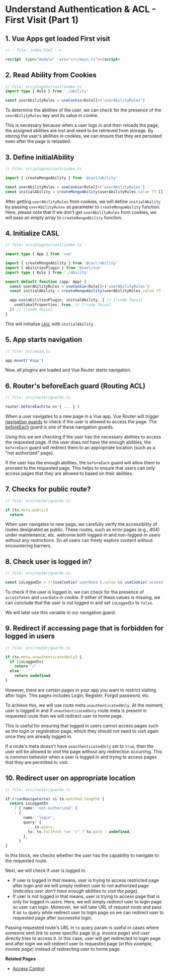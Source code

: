 # Understand Authentication & ACL - First Visit (Part 1)

## 1. Vue Apps get loaded First visit

```html
<!-- file: index.html -->

<script  type="module"  src="src/main.ts"></script>
```

## 2. Read Ability from Cookies

```ts
// file: src/plugins/casl/index.ts
import type { Rule } from './ability'

const userAbilityRules = useCookie<Rule[]>('userAbilityRules')

```

To determine the abilities of the user, we can check for the presence of the `userAbilityRules` key and its value in cookie.

This is necessary because when a user logs in and then reloads the page, the assigned abilities are lost and need to be retrieved from storage. By storing the user's abilities in cookies, we can ensure that they are persisted even after the page is reloaded.

## 3. Define initialAbility

```ts
// file: src/plugins/casl/index.ts

import { createMongoAbility } from '@casl/ability'

const userAbilityRules = useCookie<Rule[]>('userAbilityRules')
const initialAbility = createMongoAbility(userAbilityRules.value ?? [])

```

After getting `userAbilityRules` from cookies, we will define `initialAbility` by passing `userAbilityRules` as parameter to `createMongoAbility` function. Here, please note that if we don't get `userAbilityRules` from cookies, we will pass an empty array to `createMongoAbility` function.

## 4. Initialize CASL

```ts
// file: src/plugins/casl/index.ts

import type { App } from 'vue'

import { createMongoAbility } from '@casl/ability'
import { abilitiesPlugin } from '@casl/vue'
import type { Rule } from './ability'

export default function (app: App) {
  const userAbilityRules = useCookie<Rule[]>('userAbilityRules')
  const initialAbility = createMongoAbility(userAbilityRules.value ?? [])

  app.use(abilitiesPlugin, initialAbility, { // [!code focus]
    useGlobalProperties: true, // [!code focus]                
  }) // [!code focus]          
}

```

This will initialize [`CASL`](https://casl.js.org/v6/en/package/casl-vue) with `initialAbility`.

## 5. App starts navigation

```ts
// file: src/main.ts

app.mount('#app')
```

Now, all plugins are loaded and Vue Router starts navigation.

## 6. Router's beforeEach guard (Routing ACL)

```ts
// file: src/router/guards.ts

router.beforeEach(to => { ... } )
```

When a user navigates to a new page in a Vue app, Vue Router will trigger [navigation guards](https://router.vuejs.org/guide/advanced/navigation-guards.html) to check if the user is allowed to access the page. The [beforeEach](https://router.vuejs.org/guide/advanced/navigation-guards.html#global-before-guards) guard is one of these navigation guards.

Using this we are checking if the user has the necessary abilities to access the requested page. If the user does not have the enough abilities, the `beforeEach` guard will redirect them to an appropriate location (such as a "not authorized" page).

If the user has the enough abilities, the `beforeEach` guard will allow them to proceed to the requested page. This helps to ensure that users can only access pages that they are allowed to based on their abilities.

## 7. Checks for public route?

```ts
// file: src/router/guards.ts

if (to.meta.public)
  return
```

When user navigates to new page, we carefully verify the accessibility of routes designated as public. These routes, such as error pages (e.g., 404) under maintenance, etc. welcome both logged-in and non-logged-in users without any restrictions. So all users can freely explore content without encountering barriers.

## 8. Check user is logged in?

```ts
// file: src/router/guards.ts

const isLoggedIn = !!(useCookie('userData').value && useCookie('accessToken').value)
```

To check if the user is logged in, we can check for the presence of `accessToken` and `userData` in cookie. If either of these values is missing, we can conclude that the user is not logged in and set `isLoggedIn` to `false`.

We will later use this variable in our navigation guard.

## 9. Redirect if accessing page that is forbidden for logged in users

```ts
// file: src/router/guards.ts

if (to.meta.unauthenticatedOnly) {
  if (isLoggedIn)
    return '/'
  else
    return undefined
}
```

However, there are certain pages in your app you want to restrict visiting after login. This pages includes Login, Register, Forgot password, etc.

To achieve this, we will use route meta `unauthenticatedOnly`. At the moment, user is logged in and if `unauthenticatedOnly` route meta is present in requested route then we will redirect user to home page.

This is useful for ensuring that logged in users cannot access pages such as the login or registration page, which they should not need to visit again once they are already logged in.

If a route's meta doesn't have `unauthenticatedOnly` set to `true`, then the user will be allowed to visit the page without any redirection occurring. This is common behavior when a user is logged in and trying to access pages that they are permitted to visit.

## 10. Redirect user on appropriate location

```ts
// file: src/router/guards.ts

if (!canNavigate(to) && to.matched.length) {
  return isLoggedIn
    ? { name: 'not-authorized' }
    : {
        name: 'login',
        query: {
          ...to.query,
          to: to.fullPath !== '/' ? to.path : undefined,
        },
      }
}
```

In this block, we checks whether the user has the capability to navigate to the requested route.

Next, we will check if user is logged in.

- If user is logged in that means, user is trying to access restricted page  after login and we will simply redirect user to not authorized page (_indicates user don't have enough abilities to visit the page_).
- If user is not logged in that means, user is trying to access page that is only for logged in users. Here, we will simply redirect user to login page so user can login. Moreover, we will take URL of request route and pass it as `to` query while redirect user to login page so we can redirect user to requested page after successful login.

Passing requested route's URL in `to` query param is useful in cases where someone sent link to some specific page (_e.g. invoice page_) and user directly tries to access it. In this case, user will get redirected to login page and after login we will redirect user to requested page (_in this example, invoide page_) instead of redirecting user to home page.

**Related Pages**

- [Access Control](/guide/access-control.md)
